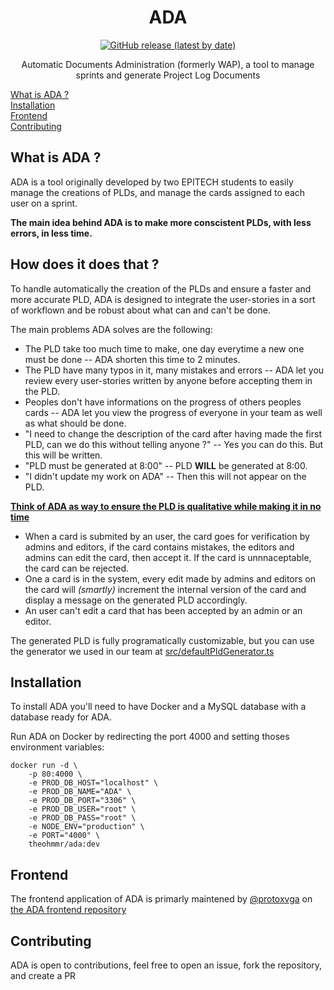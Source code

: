 <div align="center">
    <h1>ADA</h1>
    <a href="https://github.com/theohemmer/ada/releases" target="_blank" title="GitHub release (latest by date)">
    <img src="https://img.shields.io/github/v/release/theohemmer/ada" alt="GitHub release (latest by date)"/>
    </a>
    <p>Automatic Documents Administration (formerly WAP), a tool to manage sprints and generate Project Log Documents</p>
</div>

<a href="#what-is-ada">What is ADA ?</a><br>
<a href="#installation">Installation</a><br>
<a href="#frontend">Frontend</a><br>
<a href="#contributing">Contributing</a>

## What is ADA ?

ADA is a tool originally developed by two EPITECH students to easily manage the creations of PLDs, and manage the cards assigned to each user on a sprint.

<b>The main idea behind ADA is to make more conscistent PLDs, with less errors, in less time.</b>

## How does it does that ?

To handle automatically the creation of the PLDs and ensure a faster and more accurate PLD, ADA is designed to integrate the user-stories in a sort of workflown and be robust about what can and can't be done.

The main problems ADA solves are the following:
- The PLD take too much time to make, one day everytime a new one must be done -- ADA shorten this time to 2 minutes.
- The PLD have many typos in it, many mistakes and errors -- ADA let you review every user-stories written by anyone before accepting them in the PLD.
- Peoples don't have informations on the progress of others peoples cards -- ADA let you view the progress of everyone in your team as well as what should be done.
- "I need to change the description of the card after having made the first PLD, can we do this without telling anyone ?" -- Yes you can do this. But this will be written.
- "PLD must be generated at 8:00" -- PLD <b>WILL</b> be generated at 8:00.
- "I didn't update my work on ADA" -- Then this will not appear on the PLD.

<b><u>Think of ADA as way to ensure the PLD is qualitative while making it in no time</u></b>

- When a card is submited by an user, the card goes for verification by admins and editors, if the card contains mistakes, the editors and admins can edit the card, then accept it. If the card is unnnaceptable, the card can be rejected.
- One a card is in the system, every edit made by admins and editors on the card will <i>(smartly)</i> increment the internal version of the card and display a message on the generated PLD accordingly.
- An user can't edit a card that has been accepted by an admin or an editor.

The generated PLD is fully programatically customizable, but you can use the generator we used in our team at <a href="src/defaultPldGenerator.ts">src/defaultPldGenerator.ts</a>

## Installation

To install ADA you'll need to have Docker and a MySQL database with a database ready for ADA.

Run ADA on Docker by redirecting the port 4000 and setting thoses environment variables:

```
docker run -d \
    -p 80:4000 \
    -e PROD_DB_HOST="localhost" \
    -e PROD_DB_NAME="ADA" \
    -e PROD_DB_PORT="3306" \
    -e PROD_DB_USER="root" \
    -e PROD_DB_PASS="root" \
    -e NODE_ENV="production" \
    -e PORT="4000" \
    theohmmr/ada:dev
```

## Frontend

The frontend application of ADA is primarly maintened by <a href="https://github.com/protoxvga">@protoxvga</a> on <a href="https://github.com/protoxvga/ada_ui">the ADA frontend repository</a>

## Contributing

ADA is open to contributions, feel free to open an issue, fork the repository, and create a PR